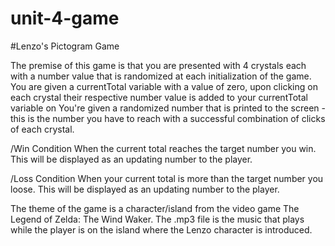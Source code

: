 # unit-4-game

#Lenzo's Pictogram Game

The premise of this game is that you are presented with 4 crystals each with a number value that is randomized at each initialization of the game. You are given a currentTotal variable with a value of zero, upon clicking on each crystal their respective number value is added to your currentTotal variable on You're given a randomized number that is printed to the screen - this is the number you have to reach with a successful combination of clicks of each crystal.

/Win Condition
When the current total reaches the target number you win. This will be displayed as an updating number to the player.

/Loss Condition
When your current total is more than the target number you loose. This will be displayed as an updating number to the player.

The theme of the game is a character/island from the video game The Legend of Zelda: The Wind Waker. The .mp3 file is the music that plays while the player is on the island where the Lenzo character is introduced.
